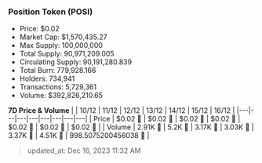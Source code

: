 
  ### Position Token (POSI)
  - Price: $0.02
  - Market Cap: $1,570,435.27
  - Max Supply: 100,000,000
  - Total Supply: 90,971,209.005
  - Circulating Supply: 90,191,280.839
  - Total Burn: 779,928.166
  - Holders: 734,941
  - Transactions: 5,729,361
  - Volume: $392,826,210.65

  **7D Price & Volume**
  | | 10&#x2F;12 | 11&#x2F;12 | 12&#x2F;12 | 13&#x2F;12 | 14&#x2F;12 | 15&#x2F;12 | 16&#x2F;12 |
  |---|---|---|---|---|---|---|---|
  | Price | $0.02 🚀 | $0.02 🔻 | $0.02 🚀 | $0.02 🔻 | $0.02 🚀 | $0.02 🔻 | $0.02 🔻 |
  | Volume | 2.91K 🔻 | 5.2K 🚀 | 3.17K 🔻 | 3.03K 🔻 | 3.37K 🚀 | 4.51K 🚀 | 998.5075200456038 🔻 |

  > updated_at: Dec 16, 2023 11:32 AM
